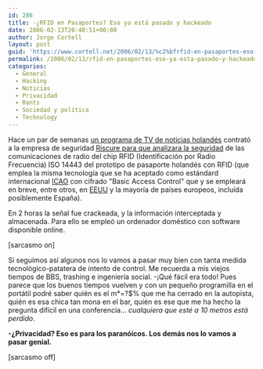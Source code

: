 ```yaml
---
id: 286
title: -¿RFID en Pasaportes? Eso ya está pasado y hackeado
date: 2006-02-13T20:40:51+00:00
author: Jorge Cortell
layout: post
guid: 'https://www.cortell.net/2006/02/13/%c2%bfrfid-en-pasaportes-eso-ya-esta-pasado-y-hackeado/'
permalink: /2006/02/13/rfid-en-pasaportes-eso-ya-esta-pasado-y-hackeado/
categories:
  - General
  - Hacking
  - Noticias
  - Privacidad
  - Rants
  - Sociedad y polí­tica
  - Technology
---
```

Hace un par de semanas [un programa de TV de noticias holandés](https://omroep.vara.nl/tvradiointernet_detail.jsp?maintopic=424&subtopic=38690) contrató a la empresa de seguridad [Riscure para que analizara la seguridad](https:/www.riscure.com/news/passport.html) de las comunicaciones de radio del chip RFID (Identificación por Radio Frecuencia) ISO 14443 del prototipo de pasaporte holandés con RFID (que emplea la misma tecnologí­a que se ha aceptado como estándard internacional [ICAO](https://hasbrouck.org/blog/archives/000738.html) con cifrado "Basic Access Control" que y se empleará en breve, entre otros, en [EEUU](https://hasbrouck.org/blog/archives/000735.html) y la mayorí­a de paí­ses europeos, incluí­da posiblemente España).

En 2 horas la señal fue crackeada, y la información interceptada y almacenada. Para ello se empleó un ordenador doméstico con software disponible online.

[sarcasmo on]

Si seguimos así­ algunos nos lo vamos a pasar muy bien con tanta medida tecnológico-patatera de intento de control. Me recuerda a mis viejos tiempos de BBS, trashing e ingenierí­a social. -¡Qué fácil era todo! Pues parece que los buenos tiempos vuelven y con un pequeño programilla en el portátil podré saber quién es el m*=?$% que me ha cerrado en la autopista, quién es esa chica tan mona en el bar, quién es ese que me ha hecho la pregunta difí­cil en una conferencia... _cualquiera que esté a 10 metros está perdido_.

**-¿Privacidad? Eso es para los paranóicos. Los demás nos lo vamos a pasar genial.**

[sarcasmo off]